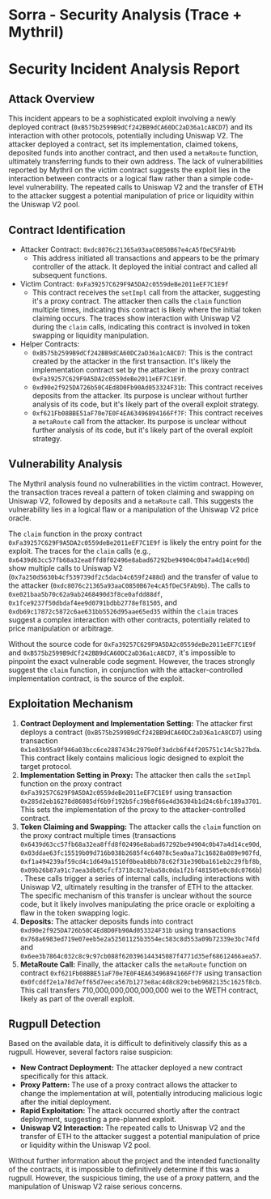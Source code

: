 # Sorra - Security Analysis (Trace + Mythril)

# Security Incident Analysis Report

## Attack Overview
This incident appears to be a sophisticated exploit involving a newly deployed contract (`0xB575b2599B9dCf242BB9dCA60DC2aD36a1cA8CD7`) and its interaction with other protocols, potentially including Uniswap V2. The attacker deployed a contract, set its implementation, claimed tokens, deposited funds into another contract, and then used a `metaRoute` function, ultimately transferring funds to their own address. The lack of vulnerabilities reported by Mythril on the victim contract suggests the exploit lies in the interaction between contracts or a logical flaw rather than a simple code-level vulnerability. The repeated calls to Uniswap V2 and the transfer of ETH to the attacker suggest a potential manipulation of price or liquidity within the Uniswap V2 pool.

## Contract Identification
- Attacker Contract: `0xdc8076c21365a93aaC0850B67e4cA5fDeC5FAb9b`
    - This address initiated all transactions and appears to be the primary controller of the attack. It deployed the initial contract and called all subsequent functions.
- Victim Contract: `0xFa39257C629F9A5DA2c0559deBe2011eEF7C1E9f`
    - This contract receives the `setImpl` call from the attacker, suggesting it's a proxy contract. The attacker then calls the `claim` function multiple times, indicating this contract is likely where the initial token claiming occurs. The traces show interaction with Uniswap V2 during the `claim` calls, indicating this contract is involved in token swapping or liquidity manipulation.
- Helper Contracts:
    - `0xB575b2599B9dCf242BB9dCA60DC2aD36a1cA8CD7`: This is the contract created by the attacker in the first transaction. It's likely the implementation contract set by the attacker in the proxy contract `0xFa39257C629F9A5DA2c0559deBe2011eEF7C1E9f`.
    - `0xd90e2f925DA726b50C4Ed8D0Fb90Ad053324F31b`: This contract receives deposits from the attacker. Its purpose is unclear without further analysis of its code, but it's likely part of the overall exploit strategy.
    - `0xf621Fb08BBE51aF70e7E0F4EA63496894166Ff7F`: This contract receives a `metaRoute` call from the attacker. Its purpose is unclear without further analysis of its code, but it's likely part of the overall exploit strategy.

## Vulnerability Analysis
The Mythril analysis found no vulnerabilities in the victim contract. However, the transaction traces reveal a pattern of token claiming and swapping on Uniswap V2, followed by deposits and a `metaRoute` call. This suggests the vulnerability lies in a logical flaw or a manipulation of the Uniswap V2 price oracle.

The `claim` function in the proxy contract `0xFa39257C629F9A5DA2c0559deBe2011eEF7C1E9f` is likely the entry point for the exploit. The traces for the `claim` calls (e.g., `0x6439d63cc57fb68a32ea8ffd8f02496e8abad67292be94904c0b47a4d14ce90d`) show multiple calls to Uniswap V2 (`0x7a250d5630b4cf539739df2c5dacb4c659f2488d`) and the transfer of value to the attacker (`0xdc8076c21365a93aaC0850B67e4cA5fDeC5FAb9b`). The calls to `0xe021baa5b70c62a9ab2468490d3f8ce0afdd88df`, `0x1fce9237f50dbdaf4ee9d0791bdbb2778ef81505`, and `0xdb69c17872c5872c6ae631bb5526d95aae65ed35` within the `claim` traces suggest a complex interaction with other contracts, potentially related to price manipulation or arbitrage.

Without the source code for `0xFa39257C629F9A5DA2c0559deBe2011eEF7C1E9f` and `0xB575b2599B9dCf242BB9dCA60DC2aD36a1cA8CD7`, it's impossible to pinpoint the exact vulnerable code segment. However, the traces strongly suggest the `claim` function, in conjunction with the attacker-controlled implementation contract, is the source of the exploit.

## Exploitation Mechanism
1. **Contract Deployment and Implementation Setting:** The attacker first deploys a contract (`0xB575b2599B9dCf242BB9dCA60DC2aD36a1cA8CD7`) using transaction `0x1e83b95a9f946a03bcc6ce2887434c2979e0f3adcb6f44f205751c14c5b27bda`. This contract likely contains malicious logic designed to exploit the target protocol.
2. **Implementation Setting in Proxy:** The attacker then calls the `setImpl` function on the proxy contract `0xFa39257C629F9A5DA2c0559deBe2011eEF7C1E9f` using transaction `0x285d2eb16278d86085df6b9f192b5fc39b8f66e4d36304b1d24c6bfc189a3701`. This sets the implementation of the proxy to the attacker-controlled contract.
3. **Token Claiming and Swapping:** The attacker calls the `claim` function on the proxy contract multiple times (transactions `0x6439d63cc57fb68a32ea8ffd8f02496e8abad67292be94904c0b47a4d14ce90d`, `0x03ddae63fc15519b09d716b038b2685f4c64078c5ea0aa71c16828a089e907fd`, `0xf1a494239af59cd4c1d649a1510f0beab8bb78c62f31e390ba161eb2c29fbf8b`, `0x09b26b87a91c7aea3db05cfcf3718c827eba58c0da1f2bf481505e0c8dc0766b`). These calls trigger a series of internal calls, including interactions with Uniswap V2, ultimately resulting in the transfer of ETH to the attacker. The specific mechanism of this transfer is unclear without the source code, but it likely involves manipulating the price oracle or exploiting a flaw in the token swapping logic.
4. **Deposits:** The attacker deposits funds into contract `0xd90e2f925DA726b50C4Ed8D0Fb90Ad053324F31b` using transactions `0x768a6983ed719e07eeb5e2a52501125b3554ec583c8d553a09b72339e3bc74fd` and `0x6ee3b7864c032c8c9c97cb088f620396144345087f4771d35ef68612466aea57`.
5. **MetaRoute Call:** Finally, the attacker calls the `metaRoute` function on contract `0xf621Fb08BBE51aF70e7E0F4EA63496894166Ff7F` using transaction `0x0fcddf2e1a78d7eff65d7eeca567b1273e8ac4d8c829cbeb9682135c1625f8cb`. This call transfers 710,000,000,000,000,000 wei to the WETH contract, likely as part of the overall exploit.

## Rugpull Detection
Based on the available data, it is difficult to definitively classify this as a rugpull. However, several factors raise suspicion:

- **New Contract Deployment:** The attacker deployed a new contract specifically for this attack.
- **Proxy Pattern:** The use of a proxy contract allows the attacker to change the implementation at will, potentially introducing malicious logic after the initial deployment.
- **Rapid Exploitation:** The attack occurred shortly after the contract deployment, suggesting a pre-planned exploit.
- **Uniswap V2 Interaction:** The repeated calls to Uniswap V2 and the transfer of ETH to the attacker suggest a potential manipulation of price or liquidity within the Uniswap V2 pool.

Without further information about the project and the intended functionality of the contracts, it is impossible to definitively determine if this was a rugpull. However, the suspicious timing, the use of a proxy pattern, and the manipulation of Uniswap V2 raise serious concerns.
